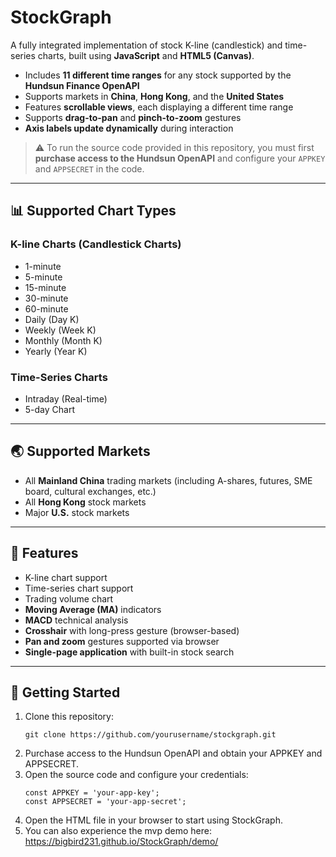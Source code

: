 # StockGraph

A fully integrated implementation of stock K-line (candlestick) and time-series charts, built using **JavaScript** and **HTML5 (Canvas)**.

- Includes **11 different time ranges** for any stock supported by the **Hundsun Finance OpenAPI**
- Supports markets in **China**, **Hong Kong**, and the **United States**
- Features **scrollable views**, each displaying a different time range
- Supports **drag-to-pan** and **pinch-to-zoom** gestures
- **Axis labels update dynamically** during interaction

> ⚠️ To run the source code provided in this repository, you must first **purchase access to the Hundsun OpenAPI** and configure your `APPKEY` and `APPSECRET` in the code.

---

## 📊 Supported Chart Types

### K-line Charts (Candlestick Charts)
- 1-minute
- 5-minute
- 15-minute
- 30-minute
- 60-minute
- Daily (Day K)
- Weekly (Week K)
- Monthly (Month K)
- Yearly (Year K)

### Time-Series Charts
- Intraday (Real-time)
- 5-day Chart

---

## 🌏 Supported Markets
- All **Mainland China** trading markets (including A-shares, futures, SME board, cultural exchanges, etc.)
- All **Hong Kong** stock markets
- Major **U.S.** stock markets

---

## 🔧 Features
- K-line chart support
- Time-series chart support
- Trading volume chart
- **Moving Average (MA)** indicators
- **MACD** technical analysis
- **Crosshair** with long-press gesture (browser-based)
- **Pan and zoom** gestures supported via browser
- **Single-page application** with built-in stock search

---

## 🚀 Getting Started

1. Clone this repository:
   ```
   git clone https://github.com/yourusername/stockgraph.git
2. Purchase access to the Hundsun OpenAPI and obtain your APPKEY and APPSECRET.
3. Open the source code and configure your credentials:
   ```
   const APPKEY = 'your-app-key';
   const APPSECRET = 'your-app-secret';
   ```
4. Open the HTML file in your browser to start using StockGraph.
5. You can also experience the mvp demo here: https://bigbird231.github.io/StockGraph/demo/
